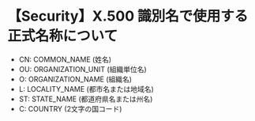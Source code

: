 # 【Security】X.500 識別名で使用する正式名称について

- CN: COMMON_NAME (姓名)
- OU: ORGANIZATION_UNIT (組織単位名)
- O: ORGANIZATION_NAME (組織名)
- L: LOCALITY_NAME (都市名または地域名)
- ST: STATE_NAME (都道府県名または州名)
- C: COUNTRY (2文字の国コード)
